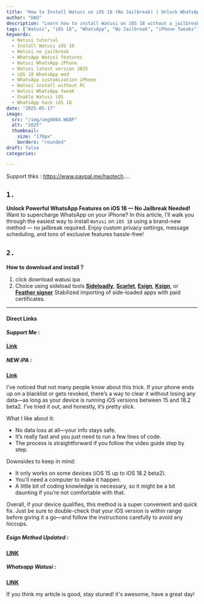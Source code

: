 ```yaml
---
title: "How to Install Watusi on iOS 18 (No Jailbreak) | Unlock WhatsApp PRO Features Easily!"
author: "HAO"
description: "Learn how to install Watusi on iOS 18 without a jailbreak and unlock advanced WhatsApp features like privacy controls, read receipts, and more using a simple 2025 method."
tags: ["Watusi", "iOS 18", "WhatsApp", "No Jailbreak", "iPhone Tweaks"]
keywords:
  - Watusi tutorial
  - Install Watusi iOS 18
  - Watusi no jailbreak
  - WhatsApp Watusi features
  - Watusi WhatsApp iPhone
  - Watusi latest version 2025
  - iOS 18 WhatsApp mod
  - WhatsApp customization iPhone
  - Watusi install without PC
  - Watusi WhatsApp tweak
  - Enable Watusi iOS
  - WhatsApp hack iOS 18
date: "2025-05-17"
image:
  src: "/img/img9864.WEBP"
  alt: "2025"
  thumbnail:
    size: "170px"
    borders: "rounded"
draft: false
categories:

---
```


Support thks : https://www.paypal.me/haotech....
<!--more-->

## **<font style="background:  ">`1.`</font>**

**Unlock Powerful WhatsApp Features on iOS 18 — No Jailbreak Needed!**
Want to supercharge WhatsApp on your iPhone? In this article, I’ll walk you through the easiest way to install `Watusi` on `iOS 18` using a brand-new method — no jailbreak required.
Enjoy custom privacy settings, message scheduling, and tons of exclusive features hassle-free!

## **<font style="background:  ">`2.`</font>**

**How to download and install？**
1. click download watusi ipa
2. Choice using sideload tools **[Sideloadly](https://sideloadly.io/)**, **[Scarlet](https://haee.dpdns.org/post/scarlet-fix-250424/)**, **[Esign](https://haee.dpdns.org/post/esign-250530/)**, **[Ksign](https://haee.dpdns.org/post/ksign_250524/)**, or **[Feather signer](https://haee.dpdns.org/post/feather250309/)** Stabilized importing of side-loaded apps with paid certificates.


---

#### **Direct Links**

#### **<font style="background: "> Support Me :</font>** 
**[Link](https://www.paypal.me/haotech)**

##### **<font style="background: "> NEW iPA : </font>** 
**[Link](https://www.patreon.com/hao8?utm_medium=unknown&utm_source=join_link&utm_campaign=creatorshare_creator&utm_content=copyLink)**

I’ve noticed that not many people know about this trick. If your phone ends up on a blacklist or gets revoked, there’s a way to clear it without losing any data—as long as your device is running iOS versions between 15 and 18.2 beta2. I’ve tried it out, and honestly, it’s pretty slick.

What I like about it:

- No data loss at all—your info stays safe.
- It’s really fast and you just need to run a few lines of code.
- The process is straightforward if you follow the video guide step by step.

Downsides to keep in mind:

- It only works on some devices (iOS 15 up to iOS 18.2 beta2).
- You’ll need a computer to make it happen.
- A little bit of coding knowledge is necessary, so it might be a bit daunting if you’re not comfortable with that.

Overall, if your device qualifies, this method is a super convenient and quick fix. Just be sure to double-check that your iOS version is within range before giving it a go—and follow the instructions carefully to avoid any hiccups.

##### **<font style="background:  "> Esign Method Updated :</font>** 
**[LINK](https://rekonise.com/idm-642-build41-multilingual-c9a19)**

##### **<font style="background:  "> Whatsapp Watusi :</font>** 
**[LINK](https://www.mediafire.com/file/6ymactm5xiqnvvu/Watusi+v25.17.ipa/file?dkey=i0kv8d1yphu&r=907)**

If you think my article is good, stay stuned! it's awesome, have a great day!

